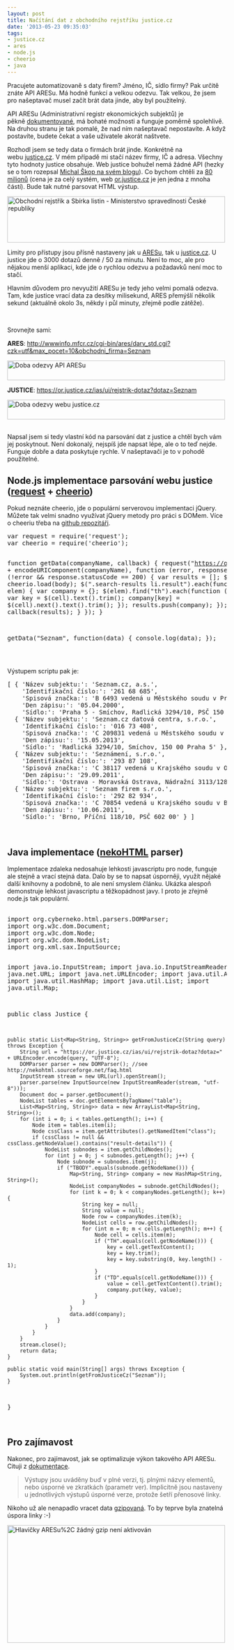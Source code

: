 ```yaml
---
layout: post
title: Načítání dat z obchodního rejstříku justice.cz
date: '2013-05-23 09:35:03'
tags:
- justice.cz
- ares
- node.js
- cheerio
- java
---
```

Pracujete automatizovaně s daty firem? Jméno, IČ, sídlo firmy? Pak určitě znáte API ARESu. Má hodně funkcí a velkou odezvu. Tak velkou, že jsem pro našeptavač musel začít brát data jinde, aby byl použitelný.

<p>API ARESu (Administrativní registr ekonomických subjektů) je pěkně <a href="http://wwwinfo.mfcr.cz/ares/ares.html.cz">dokumentované</a>, má bohaté možnosti a funguje poměrně spolehlivě. Na druhou stranu je tak pomalé, že nad ním našeptavač nepostavíte. A když postavíte, budete čekat a vaše uživatele akorát naštvete. </p>
<p>Rozhodl jsem se tedy data o firmách brát jinde. Konkrétně na webu <a href="https://or.justice.cz/ias/ui/rejstrik-rozsirene">justice.cz</a>. V mém případě mi stačí název firmy, IČ a adresa. Všechny tyto hodnoty justice obsahuje. Web justice bohužel nemá žádné API (hezky se o tom rozepsal <a href="http://blog.aktualne.centrum.cz/blogy/michal-skop.php?itemid=15872">Michal Škop na svém blogu</a>). Co bychom chtěli za <a href="http://aktualne.centrum.cz/ekonomika/podnikani/clanek.phtml?id=736767">80 milionů</a> (cena je za celý systém, web <a href="http://or.justice.cz">or.justice.cz</a> je jen jedna z mnoha částí). Bude tak nutné parsovat HTML výstup.</p>
<p><img src="http://www.tomas-dvorak.cz/images/304t.png" alt="Obchodní rejstřík a Sbírka listin - Ministerstvo spravedlnosti České republiky" width="500" height="106" /></p>
<p>Limity pro přístupy jsou přísně nastaveny jak u <a href="http://wwwinfo.mfcr.cz/ares/ares.html.cz">ARESu</a>, tak u <a href="https://or.justice.cz/ias/ui/podminky">justice.cz</a>. U justice jde o 3000 dotazů denně / 50 za minutu. Není to moc, ale pro nějakou menší aplikaci, kde jde o rychlou odezvu a požadavků není moc to stačí. </p>
<p>Hlavním důvodem pro nevyužití ARESu je tedy jeho velmi pomalá odezva. Tam, kde justice vrací data za desítky milisekund, ARES přemýšlí několik sekund (aktuálně okolo 3s, někdy i půl minuty, zřejmě podle zátěže). </p>
<p> </p>
<p>Srovnejte sami:</p>
<p><strong>ARES</strong>: <a href="http://wwwinfo.mfcr.cz/cgi-bin/ares/darv_std.cgi?czk=utf&max_pocet=10&obchodni_firma=Seznam">http://wwwinfo.mfcr.cz/cgi-bin/ares/darv_std.cgi?czk=utf&max_pocet=10&obchodni_firma=Seznam</a></p>
<p><img src="http://www.tomas-dvorak.cz/images/306t.png" alt="Doba odezvy API ARESu" width="500" height="45" /></p>
<p><strong>JUSTICE</strong>: <a href="https://or.justice.cz/ias/ui/rejstrik-dotaz?dotaz=Seznam">https://or.justice.cz/ias/ui/rejstrik-dotaz?dotaz=Seznam</a></p>
<p><img src="http://www.tomas-dvorak.cz/images/305t.png" alt="Doba odezvy webu justice.cz" width="500" height="45" /></p>
<div> </div>
<div>Napsal jsem si tedy vlastní kód na parsování dat z justice a chtěl bych vám jej poskytnout. Není dokonalý, nejspíš jde napsat lépe, ale o to teď nejde. Funguje dobře a data poskytuje rychle. V našeptavači je to v pohodě použitelné. </div>
<div>
<h2>Node.js implementace parsování webu justice (<a href="https://npmjs.org/package/request">request</a> + <a href="https://npmjs.org/package/cheerio">cheerio</a>)</h2>
<p>Pokud neznáte cheerio, jde o populární serverovou implementaci jQuery. Můžete tak velmi snadno využívat jQuery metody pro práci s DOMem. Více o cheeriu třeba na <a href="https://github.com/MatthewMueller/cheerio">github repozitáři</a>.</p>
<pre class="prettyprint">var request = require('request');
var cheerio = require('cheerio');

function getData(companyName, callback) {
    request("https://or.justice.cz/ias/ui/rejstrik-dotaz?dotaz=" + encodeURIComponent(companyName), function (error, response, body) {
        if (!error && response.statusCode == 200) {
            var results = [];
            $ = cheerio.load(body);
            $(".search-results li.result").each(function (i, elem) {
                var company = {};
                $(elem).find("th").each(function (j, cell) {
                    var key = $(cell).text().trim();
                    company[key] = $(cell).next().text().trim();
                });
                results.push(company);
            });
            callback(results);
        } 
    });
}

getData("Seznam", function(data) {
    console.log(data);
});</pre>
</div>
<div> </div>
<p>Výstupem scriptu pak je:</p>
<pre class="prettyprint">[ { 'Název subjektu:': 'Seznam.cz, a.s.',
    'Identifikační číslo:': '261 68 685',
    'Spisová značka:': 'B 6493 vedená u Městského soudu v Praze',
    'Den zápisu:': '05.04.2000',
    'Sídlo:': 'Praha 5 - Smíchov, Radlická 3294/10, PSČ 150 00' },
  { 'Název subjektu:': 'Seznam.cz datová centra, s.r.o.',
    'Identifikační číslo:': '016 73 408',
    'Spisová značka:': 'C 209831 vedená u Městského soudu v Praze',
    'Den zápisu:': '15.05.2013',
    'Sídlo:': 'Radlická 3294/10, Smíchov, 150 00 Praha 5' },
  { 'Název subjektu:': 'Seznámení, s.r.o.',
    'Identifikační číslo:': '293 87 108',
    'Spisová značka:': 'C 38117 vedená u Krajského soudu v Ostravě',
    'Den zápisu:': '29.09.2011',
    'Sídlo:': 'Ostrava - Moravská Ostrava, Nádražní 3113/128, PSČ 702 00' },
  { 'Název subjektu:': 'Seznam firem s.r.o.',
    'Identifikační číslo:': '292 82 934',
    'Spisová značka:': 'C 70854 vedená u Krajského soudu v Brně',
    'Den zápisu:': '10.06.2011',
    'Sídlo:': 'Brno, Příční 118/10, PSČ 602 00' } ]
</pre>
<p> </p>
<h2>Java implementace (<a href="http://nekohtml.sourceforge.net/faq.html">nekoHTML</a> parser)</h2>
<div>Implementace zdaleka nedosahuje lehkosti javascriptu pro node, funguje ale stejně a vrací stejná data. Dalo by se to napsat úsporněji, využít nějaké další knihovny a podobně, to ale není smyslem článku. Ukázka alespoň demonstruje lehkost javascriptu a těžkopádnost javy. I proto je zřejmě node.js tak populární. </div>
<div> </div>
<pre class="prettyprint">import org.cyberneko.html.parsers.DOMParser;
import org.w3c.dom.Document;
import org.w3c.dom.Node;
import org.w3c.dom.NodeList;
import org.xml.sax.InputSource;

import java.io.InputStream;
import java.io.InputStreamReader;
import java.net.URL;
import java.net.URLEncoder;
import java.util.ArrayList;
import java.util.HashMap;
import java.util.List;
import java.util.Map;

public class Justice {

    public static List<Map<String, String>> getFromJusticeCz(String query) throws Exception {
        String url = "https://or.justice.cz/ias/ui/rejstrik-dotaz?dotaz=" + URLEncoder.encode(query, "UTF-8");
        DOMParser parser = new DOMParser(); //see http://nekohtml.sourceforge.net/faq.html
        InputStream stream = new URL(url).openStream();
        parser.parse(new InputSource(new InputStreamReader(stream, "utf-8")));
        Document doc = parser.getDocument();
        NodeList tables = doc.getElementsByTagName("table");
        List<Map<String, String>> data = new ArrayList<Map<String, String>>();
        for (int i = 0; i < tables.getLength(); i++) {
            Node item = tables.item(i);
            Node cssClass = item.getAttributes().getNamedItem("class");
            if (cssClass != null && cssClass.getNodeValue().contains("result-details")) {
                NodeList subnodes = item.getChildNodes();
                for (int j = 0; j < subnodes.getLength(); j++) {
                    Node subnode = subnodes.item(j);
                    if ("TBODY".equals(subnode.getNodeName())) {
                        Map<String, String> company = new HashMap<String, String>();
                        NodeList companyNodes = subnode.getChildNodes();
                        for (int k = 0; k < companyNodes.getLength(); k++) {
                            String key = null;
                            String value = null;
                            Node row = companyNodes.item(k);
                            NodeList cells = row.getChildNodes();
                            for (int m = 0; m < cells.getLength(); m++) {
                                Node cell = cells.item(m);
                                if ("TH".equals(cell.getNodeName())) {
                                    key = cell.getTextContent();
                                    key = key.trim();
                                    key = key.substring(0, key.length() - 1);
                                }
                                if ("TD".equals(cell.getNodeName())) {
                                    value = cell.getTextContent().trim();
                                    company.put(key, value);
                                }
                            }
                        }
                        data.add(company);
                    }
                }
            }
        }
        stream.close();
        return data;
    }

    public static void main(String[] args) throws Exception {
        System.out.println(getFromJusticeCz("Seznam"));
    }
}

</pre>
<h2>Pro zajímavost</h2>
<p>Nakonec, pro zajímavost, jak se optimalizuje výkon takového API ARESu. Cituji z <a href="http://wwwinfo.mfcr.cz/ares/ares_xml_get.html.cz">dokumentace</a>.</p>
<blockquote>Výstupy jsou uváděny buď v plné verzi, tj. plnými názvy elementů, nebo úsporné ve zkratkách (parametr ver). Implicitně jsou nastaveny u jednotlivých výstupů úsporné verze, protože šetří přenosové linky.</blockquote>
<p>Nikoho už ale nenapadlo vracet data <a href="http://httpd.apache.org/docs/2.2/mod/mod_deflate.html">gzipovaná</a>. To by teprve byla znatelná úspora linky :-)</p>
<p><img src="http://www.tomas-dvorak.cz/images/307t.png" alt="Hlavičky ARESu%2C žádný gzip není aktivován" width="500" height="270" /></p>
